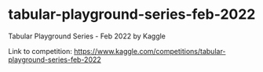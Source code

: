 # tabular-playground-series-feb-2022
Tabular Playground Series - Feb 2022 by Kaggle

Link to competition: https://www.kaggle.com/competitions/tabular-playground-series-feb-2022

